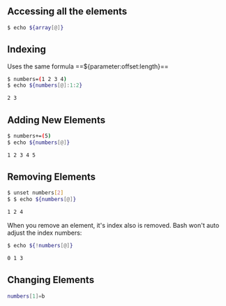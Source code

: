
## Accessing all the elements
```sh
$ echo ${array[@]}
```

## Indexing

Uses the same formula ==${parameter:offset:length}==

```sh
$ numbers=(1 2 3 4)
$ echo ${numbers[@]:1:2}

2 3
```

## Adding New Elements

```sh
$ numbers+=(5)
$ echo ${numbers[@]}

1 2 3 4 5
```

## Removing Elements
```sh
$ unset numbers[2]
$ $ echo ${numbers[@]}

1 2 4
```

When you remove an element, it's index also is removed. Bash won't auto adjust the index numbers:
```sh
$ echo ${!numbers[@]}

0 1 3 
```

## Changing Elements
```sh
numbers[1]=b
```